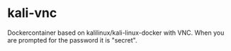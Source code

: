 # kali-vnc
Dockercontainer based on kalilinux/kali-linux-docker with VNC. When you are prompted for the password it is "secret".